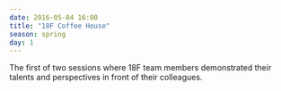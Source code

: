 ```yaml
---
date: 2016-05-04 16:00
title: "18F Coffee House"
season: spring
day: 1
---
```


The first of two sessions where 18F team members demonstrated their talents and perspectives in front of their colleagues.
